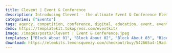```yaml
---
title: Clevent | Event & Conference
description: Introducing Clevent - the ultimate Event & Conference Elementor Template Kit. Immerse in effortless design with our comprehensive package. Carefully curated, this kit offers customizable templates to seamlessly showcase your event or conference online. Highlight schedules, feature speakers, and captivate your audience interactively. Clevent unlocks boundless design potential, harnessing Elementor's user-friendly interface. Elevate your event's website with Clevent, where modern design converges with intuitive functionality. Begin your journey of creativity and professionalism - secure your Clevent Template Kit today.
categories: ["Events"]
tags: agency, competition, conference, digital, education, event, event organizer, expo, Meetup, modern, startup, tech, tech event, tech expo, technology
demo: https://templatekit.tokopress.com/eventkit/
image: /images/posts/Clevent | Event & Conference.jpeg
templates: ["Block About 01", "Block About 02", "Block About 03", "Block Call To Action 01", "Block Call To Action 02", "Block Call To Action 03", "Block Clients 01", "Block Contact 01", "Block Faq 01", "Block Faq 02", "Block Faq 03", "Block Footer 01", "Block Gallery 01", "Block Header 01", "Block Header 02", "Block Hero 01", "Block Hero 02", "Block Logo Grid 01", "Block Logo Grid 02", "Block Logo Grid 03", "Block Logo Grid 04", "Block Map 01", "Block Other 01", "Block Other 02", "Block Other 03", "Block Other 04", "Block Other 05", "Block Pricing 01", "Block Pricing 02", "Block Pricing 03", "Block Services 01", "Block Services 02", "Block Stats 01", "Block Stats 02", "Block Team 01", "Block Team 02", "Global", "Homepage 01", "Landing Page 01", "Page 01 Event Schedule", "Page 02 Event Schedule Detail", "Page 03 Event Venue", "Page 04 How To Buy Event Ticket", "Page 05 Attendance List", "Page 06 Other Events", "Page 07 Speaker List", "Page 08 Speaker Detail", "Page 09 Sponsorship Package", "Page 10 Sponsors List", "Page 11 Press Kit", "Page 12 About Us", "Theme Builder Footer Elementor Pro", "Theme Builder Header Elementor Pro"]
download: https://elemkits.lemonsqueezy.com/checkout/buy/542665a4-19ad-4410-ac83-9bb93e6a26f2
---
```

